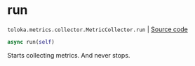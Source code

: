 # run
`toloka.metrics.collector.MetricCollector.run` | [Source code](https://github.com/Toloka/toloka-kit/blob/v1.1.0.post1/src/metrics/collector.py#L72)

```python
async run(self)
```

Starts collecting metrics. And never stops.

